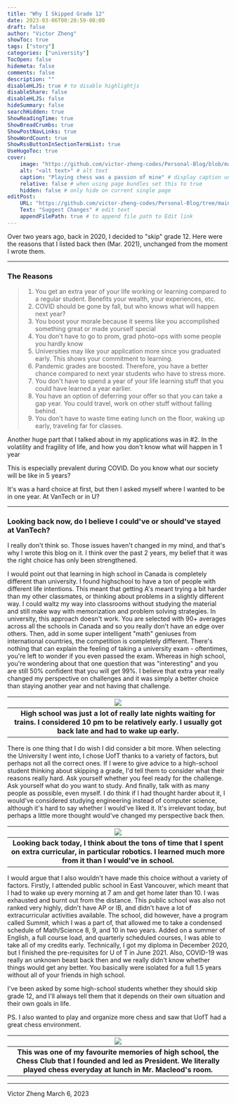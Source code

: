 ```yaml
---
title: "Why I Skipped Grade 12"
date: 2023-03-06T00:20:59-08:00
draft: false
author: "Victor Zheng"
showToc: true
tags: ["story"]
categories: ["university"]
TocOpen: false
hidemeta: false
comments: false
description: ""
disableHLJS: true # to disable highlightjs
disableShare: false
disableHLJS: false
hideSummary: false
searchHidden: true
ShowReadingTime: true
ShowBreadCrumbs: true
ShowPostNavLinks: true
ShowWordCount: true
ShowRssButtonInSectionTermList: true
UseHugoToc: true
cover:
    image: "https://github.com/victor-zheng-codes/Personal-Blog/blob/main/content/posts/post-files/skipping-grade-12/bcjcc2019-1.jpg?raw=true" # image path/url
    alt: "<alt text>" # alt text
    caption: "Playing chess was a passion of mine" # display caption under cover
    relative: false # when using page bundles set this to true
    hidden: false # only hide on current single page
editPost:
    URL: "https://github.com/victor-zheng-codes/Personal-Blog/tree/main/content/"
    Text: "Suggest Changes" # edit text
    appendFilePath: true # to append file path to Edit link
---
```


Over two years ago, back in 2020, I decided to "skip" grade 12. Here were the reasons that I listed back then (Mar. 2021), unchanged from the moment I wrote them. 

--- 

### The Reasons

> 1. You get an extra year of your life working or learning compared to a regular student. Benefits your wealth, your experiences, etc.
> 2. COVID should be gone by fall, but who knows what will happen next year?
> 3. You boost your morale because it seems like you accomplished something great or made yourself special
> 4. You don't have to go to prom, grad photo-ops with some people you hardly know
> 5. Universities may like your application more since you graduated early. This shows your commitment to learning.
> 6. Pandemic grades are boosted. Therefore, you have a better chance compared to next year students who have to stress more.
> 7. You don't have to spend a year of your life learning stuff that you could have learned a year earlier.
> 8. You have an option of deferring your offer so that you can take a gap year. You could travel, work on other stuff without falling behind.
> 9. You don't have to waste time eating lunch on the floor, waking up early, traveling far for classes.


Another huge part that I talked about in my applications was in #2. In the volatility and fragility of life, and how you don't know what will happen in 1 year

This is especially prevalent during COVID. Do you know what our society will be like in 5 years?

It's was a hard choice at first, but then I asked myself where I wanted to be in one year. At VanTech or in U?


--- 



### Looking back now, do I believe I could've or should've stayed at VanTech? 

I really don't think so. Those issues haven't changed in my mind, and that's why I wrote this blog on it. I think over the past 2 years, my belief that it was the right choice has only been strengthened. 

I would point out that learning in high school in Canada is completely different than university. I found highschool to have a ton of people with different life intentions. This meant that getting A's meant trying a bit harder than my other classmates, or thinking about problems in a slightly different way. I could waltz my way into classrooms without studying the material and still make way with memorization and problem solving strategies. In university, this approach doesn't work. You are selected with 90+ averages across all the schools in Canada and so you really don't have an edge over others. Then, add in some super intelligent "math" geniuses from international countries, the competition is completely different. There's nothing that can explain the feeling of taking a university exam - oftentimes, you're left to wonder if you even passed the exam. Whereas in high school, you're wondering about that one question that was "interesting" and you are still 50% confident that you will get 99%. I believe that extra year really changed my perspective on challenges and it was simply a better choice than staying another year and not having that challenge.

|![](https://github.com/victor-zheng-codes/Personal-Blog/blob/main/content/posts/post-files/skipping-grade-12/late_nights.JPG?raw=true)|
| :--: |
| <b> High school was just a lot of really late nights waiting for trains. I considered 10 pm to be relatively early. I usually got back late and had to wake up early. </b>|


There is one thing that I do wish I did consider a bit more. When selecting the University I went into, I chose UofT thanks to a variety of factors, but perhaps not all the correct ones. If I were to give advice to a high-school student thinking about skipping a grade, I'd tell them to consider what their reasons really hard. Ask yourself whether you feel ready for the challenge. Ask yourself what do you want to study. And finally, talk with as many people as possible, even myself. I do think if I had thought harder about it, I would've considered studying engineering instead of computer science, although it's hard to say whether I would've liked it. It's irrelevant today, but perhaps a little more thought would've changed my perspective back then. 

|![](https://github.com/victor-zheng-codes/Personal-Blog/blob/main/content/posts/post-files/skipping-grade-12/robotics.jpg?raw=true)|
| :--: |
| <b> Looking back today, I think about the tons of time that I spent on extra curricular, in particular robotics. I learned much more from it than I would've in school.</b>|


I would argue that I also wouldn't have made this choice without a variety of factors. Firstly, I attended public school in East Vancouver, which meant that I had to wake up every morning at 7 am and get home later than 10. I was exhausted and burnt out from the distance. This public school was also not ranked very highly, didn't have AP or IB, and didn't have a lot of extracurricular activities available. The school, did however, have a program called Summit, which I was a part of, that allowed me to take a condensed schedule of Math/Science 8, 9, and 10 in two years. Added on a summer of English, a full course load, and quarterly scheduled courses, I was able to take all of my credits early.  Technically, I got my diploma in December 2020, but I finished the pre-requisites for U of T in June 2021. Also, COVID-19 was really an unknown beast back then and we really didn't know whether things would get any better. You basically were isolated for a full 1.5 years without all of your friends in high school. 

I've been asked by some high-school students whether they should skip grade 12, and I'll always tell them that it depends on their own situation and their own goals in life. 

PS. I also wanted to play and organize more chess and saw that UofT had a great chess environment. 


|![](https://github.com/victor-zheng-codes/Personal-Blog/blob/main/content/posts/post-files/skipping-grade-12/chess_club.jpg?raw=true)|
| :--: |
| <b>This was one of my favourite memories of high school, the Chess Club that I founded and led as President. We literally played chess everyday at lunch in Mr. Macleod's room.</b>|

--- 

Victor Zheng
March 6, 2023
